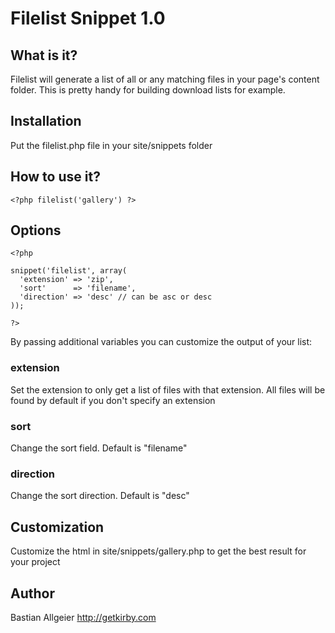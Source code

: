 # Filelist Snippet 1.0

## What is it?

Filelist will generate a list of all or any matching files in your page's content folder. This is pretty handy for building download lists for example. 

## Installation 

Put the filelist.php file in your site/snippets folder

## How to use it?

    <?php filelist('gallery') ?>
	 
## Options

    <?php
    
    snippet('filelist', array(
      'extension' => 'zip',
      'sort'      => 'filename',
      'direction' => 'desc' // can be asc or desc
    )); 
    
    ?>

By passing additional variables you can customize the output of your list: 

### extension

Set the extension to only get a list of files with that extension. All files will be found by default if you don't specify an extension

### sort

Change the sort field. Default is "filename"

### direction

Change the sort direction. Default is "desc"

   
## Customization

Customize the html in site/snippets/gallery.php to get the best result for your project

## Author
Bastian Allgeier
<http://getkirby.com>
